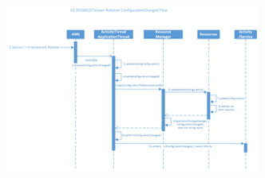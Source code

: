 ![img](https://raw.githubusercontent.com/dxslin/SlinNotes/main/docs/assets/img/configuration_change_flow.png)